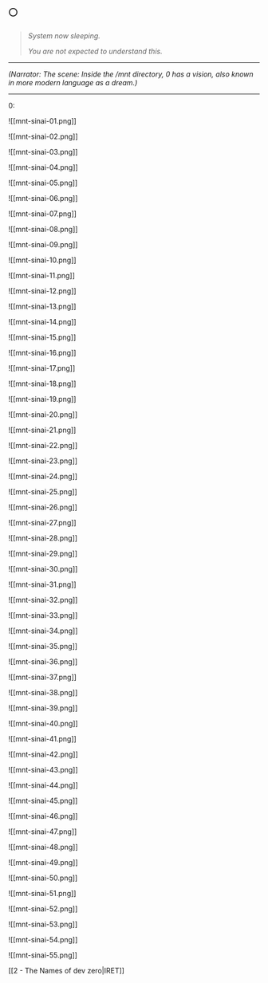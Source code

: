 ## 🌕

> _System now sleeping._
>
> _You are not expected to understand this._

---

_(Narrator: The scene: Inside the /mnt directory, 0 has a vision, also known in more modern language as a dream.)_

---

0:

![[mnt-sinai-01.png]]


![[mnt-sinai-02.png]]


![[mnt-sinai-03.png]]


![[mnt-sinai-04.png]]


![[mnt-sinai-05.png]]


![[mnt-sinai-06.png]]


![[mnt-sinai-07.png]]


![[mnt-sinai-08.png]]


![[mnt-sinai-09.png]]


![[mnt-sinai-10.png]]


![[mnt-sinai-11.png]]


![[mnt-sinai-12.png]]


![[mnt-sinai-13.png]]


![[mnt-sinai-14.png]]


![[mnt-sinai-15.png]]


![[mnt-sinai-16.png]]


![[mnt-sinai-17.png]]


![[mnt-sinai-18.png]]


![[mnt-sinai-19.png]]


![[mnt-sinai-20.png]]


![[mnt-sinai-21.png]]


![[mnt-sinai-22.png]]


![[mnt-sinai-23.png]]


![[mnt-sinai-24.png]]


![[mnt-sinai-25.png]]


![[mnt-sinai-26.png]]


![[mnt-sinai-27.png]]


![[mnt-sinai-28.png]]


![[mnt-sinai-29.png]]


![[mnt-sinai-30.png]]


![[mnt-sinai-31.png]]


![[mnt-sinai-32.png]]


![[mnt-sinai-33.png]]


![[mnt-sinai-34.png]]


![[mnt-sinai-35.png]]


![[mnt-sinai-36.png]]


![[mnt-sinai-37.png]]


![[mnt-sinai-38.png]]


![[mnt-sinai-39.png]]


![[mnt-sinai-40.png]]


![[mnt-sinai-41.png]]


![[mnt-sinai-42.png]]


![[mnt-sinai-43.png]]


![[mnt-sinai-44.png]]


![[mnt-sinai-45.png]]


![[mnt-sinai-46.png]]


![[mnt-sinai-47.png]]


![[mnt-sinai-48.png]]


![[mnt-sinai-49.png]]


![[mnt-sinai-50.png]]


![[mnt-sinai-51.png]]


![[mnt-sinai-52.png]]


![[mnt-sinai-53.png]]


![[mnt-sinai-54.png]]


![[mnt-sinai-55.png]]


[[2 - The Names of dev zero|IRET]]